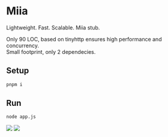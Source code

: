 # Miia

Lightweight. Fast. Scalable. Miia stub.  

Only 90 LOC, based on tinyhttp ensures high performance and concurrency.  
Small footprint, only 2 dependecies.

## Setup

```sh
pnpm i
```

## Run

```sh
node app.js
```

<img src="https://i.ibb.co/XzXxkFw/localhost-5055.png">

<img src="https://i.ibb.co/Zxb5HDG/localhost-5055-docs.png">
